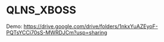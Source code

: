 # QLNS_XBOSS
Demo: https://drive.google.com/drive/folders/1nkxYuAZEyoF-PQTsYCCi70sS-MWRDJCm?usp=sharing
